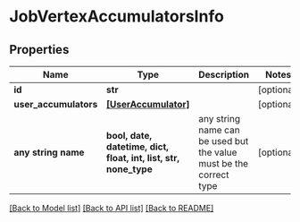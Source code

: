 # JobVertexAccumulatorsInfo


## Properties
Name | Type | Description | Notes
------------ | ------------- | ------------- | -------------
**id** | **str** |  | [optional] 
**user_accumulators** | [**[UserAccumulator]**](UserAccumulator.md) |  | [optional] 
**any string name** | **bool, date, datetime, dict, float, int, list, str, none_type** | any string name can be used but the value must be the correct type | [optional]

[[Back to Model list]](../README.md#documentation-for-models) [[Back to API list]](../README.md#documentation-for-api-endpoints) [[Back to README]](../README.md)


